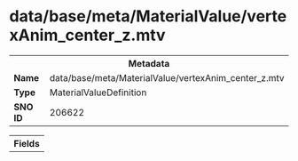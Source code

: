 <h1>data/base/meta/MaterialValue/vertexAnim_center_z.mtv</h1><table><tr><th colspan="100%">Metadata</th></tr><tr><td><b>Name</b></td><td>data/base/meta/MaterialValue/vertexAnim_center_z.mtv</td></tr><tr><td><b>Type</b></td><td>MaterialValueDefinition</td></tr><tr><td><b>SNO ID</b></td><td>206622</td></tr></table>

<table><tr><th colspan="100%">Fields</th></tr></table>

